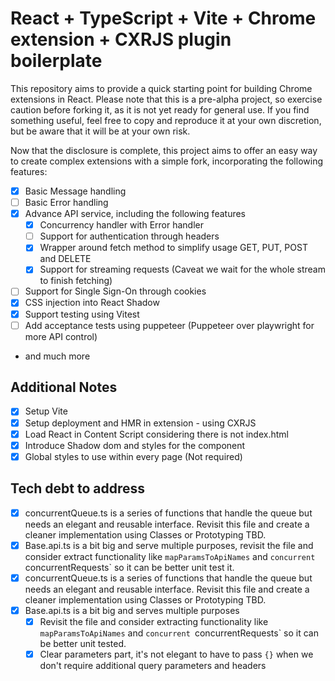 # React + TypeScript + Vite + Chrome extension + CXRJS plugin boilerplate

This repository aims to provide a quick starting point for building Chrome extensions in React. Please note that this is a pre-alpha project, so exercise caution before forking it, as it is not yet ready for general use. If you find something useful, feel free to copy and reproduce it at your own discretion, but be aware that it will be at your own risk.

Now that the disclosure is complete, this project aims to offer an easy way to create complex extensions with a simple fork, incorporating the following features:

- [x] Basic Message handling
- [ ] Basic Error handling
- [x] Advance API service, including the following features
  - [x] Concurrency handler with Error handler
  - [ ] Support for authentication through headers
  - [x] Wrapper around fetch method to simplify usage GET, PUT, POST and DELETE
  - [x] Support for streaming requests (Caveat we wait for the whole stream to finish fetching)
- [ ] Support for Single Sign-On through cookies
- [x] CSS injection into React Shadow
- [x] Support testing using Vitest
- [ ] Add acceptance tests using puppeteer (Puppeteer over playwright for more API control)
- and much more

## Additional Notes

- [x] Setup Vite
- [x] Setup deployment and HMR in extension - using CXRJS
- [x] Load React in Content Script considering there is not index.html
- [x] Introduce Shadow dom and styles for the component
- [x] Global styles to use within every page (Not required)

## Tech debt to address

- [x] concurrentQueue.ts is a series of functions that handle the queue but needs an elegant and reusable interface. Revisit this file and create a cleaner implementation using Classes or Prototyping TBD.
- [x] Base.api.ts is a bit big and serve multiple purposes, revisit the file and consider extract functionality like `mapParamsToApiNames` and `concurrent `concurrentRequests` so it can be better unit test it.
- [x] concurrentQueue.ts is a series of functions that handle the queue but needs an elegant and reusable interface. Revisit this file and create a cleaner implementation using Classes or Prototyping TBD.
- [x] Base.api.ts is a bit big and serves multiple purposes
  - [x] Revisit the file and consider extracting functionality like `mapParamsToApiNames` and `concurrent `concurrentRequests` so it can be better unit tested.
  - [x] Clear parameters part, it's not elegant to have to pass `{}` when we don't require additional query parameters and headers
